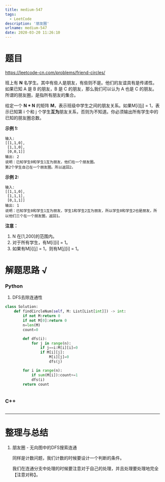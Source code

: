 ```yaml
---
title: medium-547
tags:
  - LeetCode
description: '朋友圈'
urlname: medium-547
date: 2020-03-20 11:26:10
---
```


# 题目

https://leetcode-cn.com/problems/friend-circles/

班上有 **N** 名学生。其中有些人是朋友，有些则不是。他们的友谊具有是传递性。如果已知 A 是 B 的朋友，B 是 C 的朋友，那么我们可以认为 A 也是 C 的朋友。所谓的朋友圈，是指所有朋友的集合。

给定一个 **N \* N** 的矩阵 **M**，表示班级中学生之间的朋友关系。如果M[i][j] = 1，表示已知第 i 个和 j 个学生**互为**朋友关系，否则为不知道。你必须输出所有学生中的已知的朋友圈总数。

**示例 1:**

```
输入: 
[[1,1,0],
 [1,1,0],
 [0,0,1]]
输出: 2 
说明：已知学生0和学生1互为朋友，他们在一个朋友圈。
第2个学生自己在一个朋友圈。所以返回2。
```

**示例 2:**

```
输入: 
[[1,1,0],
 [1,1,1],
 [0,1,1]]
输出: 1
说明：已知学生0和学生1互为朋友，学生1和学生2互为朋友，所以学生0和学生2也是朋友，所以他们三个在一个朋友圈，返回1。
```

**注意：**

1. N 在[1,200]的范围内。
2. 对于所有学生，有M[i][i] = 1。
3. 如果有M[i][j] = 1，则有M[j][i] = 1。

# 解题思路 √

### Python

1. DFS去除连通性

```python
class Solution:
    def findCircleNum(self, M: List[List[int]]) -> int:
        if not M:return 0
        if not M[0]:return 0
        n=len(M)
        count=0

        def dfs(i):
            for j in range(n):
                if j==i:M[i][i]=0
                if M[i][j]:
                    M[i][j]=0
                    dfs(j)

        for i in range(n):
            if sum(M[i]):count+=1
            dfs(i)
        return count
```


```python

```



### C++

```cpp

```

---



# 整理与总结

1. 朋友圈 - 无向图中的DFS搜索连通

   同样是计数问题，我们计数的时候要设计一个判断的条件。

   我们在连通分支中处理的时候要注意对于自己的处理，并且处理要处理地完全【注意对称】。

   

